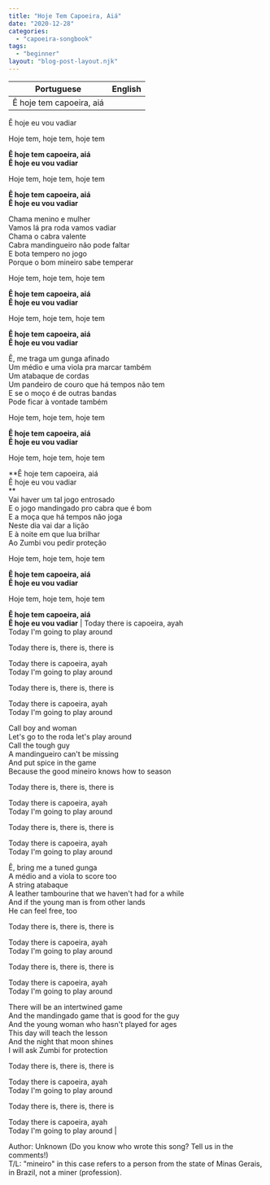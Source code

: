 ```yaml
---
title: "Hoje Tem Capoeira, Aiá"
date: "2020-12-28"
categories: 
  - "capoeira-songbook"
tags: 
  - "beginner"
layout: "blog-post-layout.njk"
---
```


| Portuguese | English |
| --- | --- |
| Ê hoje tem capoeira, aiá  
Ê hoje eu vou vadiar  
  
Hoje tem, hoje tem, hoje tem  
  
**Ê hoje tem capoeira, aiá  
Ê hoje eu vou vadiar**  
  
Hoje tem, hoje tem, hoje tem  
  
**Ê hoje tem capoeira, aiá  
Ê hoje eu vou vadiar**  
  
Chama menino e mulher  
Vamos lá pra roda vamos vadiar  
Chama o cabra valente  
Cabra mandingueiro não pode faltar  
E bota tempero no jogo  
Porque o bom mineiro sabe temperar  
  
Hoje tem, hoje tem, hoje tem  
  
**Ê hoje tem capoeira, aiá  
Ê hoje eu vou vadiar**  
  
Hoje tem, hoje tem, hoje tem  
  
**Ê hoje tem capoeira, aiá  
Ê hoje eu vou vadiar**  
  
Ê, me traga um gunga afinado  
Um médio e uma viola pra marcar também  
Um atabaque de cordas  
Um pandeiro de couro que há tempos não tem  
E se o moço é de outras bandas  
Pode ficar à vontade também  
  
Hoje tem, hoje tem, hoje tem  
  
**Ê hoje tem capoeira, aiá  
Ê hoje eu vou vadiar**  
  
Hoje tem, hoje tem, hoje tem  
  
**Ê hoje tem capoeira, aiá  
Ê hoje eu vou vadiar  
**  
Vai haver um tal jogo entrosado  
E o jogo mandingado pro cabra que é bom  
E a moça que há tempos não joga  
Neste dia vai dar a lição  
E à noite em que lua brilhar  
Ao Zumbi vou pedir proteção  
  
Hoje tem, hoje tem, hoje tem  
  
**Ê hoje tem capoeira, aiá  
Ê hoje eu vou vadiar**  
  
Hoje tem, hoje tem, hoje tem  
  
**Ê hoje tem capoeira, aiá  
Ê hoje eu vou vadiar** | Today there is capoeira, ayah  
Today I'm going to play around  
  
Today there is, there is, there is  
  
Today there is capoeira, ayah  
Today I'm going to play around  
  
Today there is, there is, there is  
  
Today there is capoeira, ayah  
Today I'm going to play around  
  
Call boy and woman  
Let's go to the roda let's play around  
Call the tough guy  
A mandingueiro can't be missing  
And put spice in the game  
Because the good mineiro knows how to season  
  
Today there is, there is, there is  
  
Today there is capoeira, ayah  
Today I'm going to play around  
  
Today there is, there is, there is  
  
Today there is capoeira, ayah  
Today I'm going to play around  
  
Ê, bring me a tuned gunga  
A médio and a viola to score too  
A string atabaque  
A leather tambourine that we haven't had for a while  
And if the young man is from other lands  
He can feel free, too  
  
Today there is, there is, there is  
  
Today there is capoeira, ayah  
Today I'm going to play around  
  
Today there is, there is, there is  
  
Today there is capoeira, ayah  
Today I'm going to play around  
  
There will be an intertwined game  
And the mandingado game that is good for the guy  
And the young woman who hasn't played for ages  
This day will teach the lesson  
And the night that moon shines  
I will ask Zumbi for protection  
  
Today there is, there is, there is  
  
Today there is capoeira, ayah  
Today I'm going to play around  
  
Today there is, there is, there is  
  
Today there is capoeira, ayah  
Today I'm going to play around |

<figcaption>

Author: Unknown (Do you know who wrote this song? Tell us in the comments!)  
T/L: "mineiro" in this case refers to a person from the state of Minas Gerais, in Brazil, not a miner (profession).

</figcaption>
